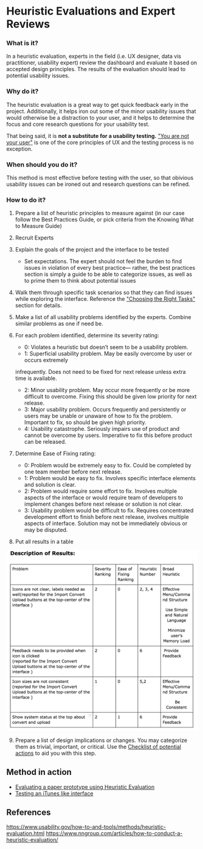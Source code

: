 # Heuristic Evaluations and Expert Reviews


### What is it?

In a heuristic evaluation, experts in the field (i.e. UX designer, data vis practitioner, usability expert) review the dashboard and evaluate it based on accepted design principles. The results of the evaluation should lead to potential usability issues.

### Why do it?

The heuristic evaluation is a great way to get quick feedback early in the project. Additionally, it helps iron out some of the minor usability issues that would otherwise be a distraction to your user, and it helps to determine the focus and core research questions for your usability test.

That being said, it is **not a substitute for a usability testing.** ["You are not your user"](https://www.nngroup.com/articles/false-consensus/) is one of the core principles of UX and the testing process is no exception. 

### When should you do it?

This method is most effective before testing with the user, so that obivious usability issues can be ironed out and research questions can be refined. 

### How to do it?

1. Prepare a list of heuristic principles to measure against (in our case follow the Best Practices Guide, or pick criteria from the Knowing What to Measure Guide)

2. Recruit Experts

3. Explain the goals of the project and the interface to be tested

   * Set expectations. The expert should not feel the burden to find issues in violation of every best practice—  rather, the best practices section is simply a guide to be able to categorize issues, as well as to prime them to think about potential issues

4. Walk them through specific task scenarios so that they can find issues while exploring the interface. Reference the ["Choosing the Right Tasks"](https://github.com/axisgroup/evaluation-toolkit/tree/master/3.Plan-the-test#choosing-the-right-tasks) section for details. 

5. Make a list of all usability problems identified by the experts. Combine similar problems as one if need be.

6. For each problem identified, determine its severity rating:

   * 0: Violates a heuristic but doesn’t seem to be a usability problem.
   * 1: Superficial usability problem. May be easily overcome by user or occurs extremely

   infrequently. Does not need to be fixed for next release unless extra time is available.

   - 2: Minor usability problem. May occur more frequently or be more difficult to overcome. Fixing this should be given low priority for next release.
   - 3: Major usability problem. Occurs frequently and persistently or users may be unable or unaware of how to fix the problem. Important to fix, so should be given high priority.
   - 4: Usability catastrophe. Seriously impairs use of product and cannot be overcome by users. Imperative to fix this before product can be released.

7. Determine Ease of Fixing rating: 

   * 0: Problem would be extremely easy to fix. Could be completed by one team member before next release.
   * 1: Problem would be easy to fix. Involves specific interface elements and solution is clear.
   * 2: Problem would require some effort to fix. Involves multiple aspects of the interface or would require team of developers to implement changes before next release or solution is not clear.
   * 3: Usability problem would be difficult to fix. Requires concentrated development effort to finish before next release, involves multiple aspects of interface. Solution may not be immediately obvious or may be disputed.

8. Put all results in a table

![Description of Results](/Assets/images/Description-of-Results.png)

9. Prepare a list of design implications or changes. You may categorize them as trivial, important, or critical. Use the [Checklist of potential actions](/5.Act-on-your-findings/Checklist-of-potential-actions.md) to aid you with this step.

## Method in action
- [Evaluating a paper prototype using Heuristic Evaluation](https://www.coursera.org/learn/human-computer-interaction/lecture/JSkOZ/watch-two-students-do-heuristic-evaluation)
- [Testing an iTunes like interface](https://docs.google.com/document/d/12lkOapgFpq19DPh4uikI3yrm2VwmA0ZeZgfRMYFuxVg/edit?usp=sharing)

## References
https://www.usability.gov/how-to-and-tools/methods/heuristic-evaluation.html
https://www.nngroup.com/articles/how-to-conduct-a-heuristic-evaluation/
